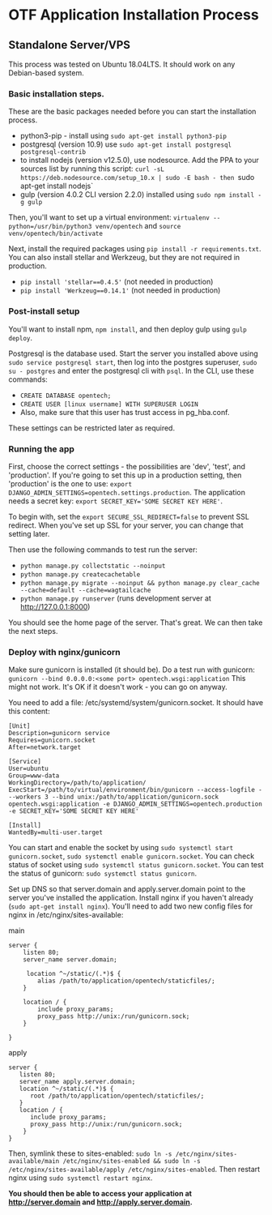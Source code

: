 # OTF Application Installation Process

## Standalone Server/VPS

This process was tested on Ubuntu 18.04LTS. It should work on any Debian-based system.

### Basic installation steps.

These are the basic packages needed before you can start the installation process.

- python3-pip - install using  `sudo apt-get install python3-pip`
- postgresql (version 10.9) use `sudo apt-get install postgresql postgresql-contrib`
- to install nodejs (version v12.5.0), use nodesource. Add the PPA to your sources list by running this script: `curl -sL https://deb.nodesource.com/setup_10.x | sudo -E bash - then `sudo apt-get install nodejs`
- gulp (version 4.0.2 CLI version 2.2.0) installed using `sudo npm install -g gulp`

Then, you'll want to set up a virtual environment: `virtualenv --python=/usr/bin/python3 venv/opentech` and `source venv/opentech/bin/activate`

Next, install the required packages using `pip install -r requirements.txt`. You can also install stellar and Werkzeug, but they are not required in production.

- `pip install 'stellar==0.4.5'` (not needed in production)
- `pip install 'Werkzeug==0.14.1'` (not needed in production)

### Post-install setup
You'll want to install npm, `npm install`, and then deploy gulp using `gulp deploy`.

Postgresql is the database used. Start the server you installed above using `sudo service postgresql start`, then log into the postgres superuser, `sudo su - postgres` and enter the postgresql cli with `psql`. In the CLI, use these commands:

- `CREATE DATABASE opentech;`
- `CREATE USER [linux username] WITH SUPERUSER LOGIN`
- Also, make sure that this user has trust access in pg_hba.conf.

These settings can be restricted later as required.

### Running the app

First, choose the correct settings - the possibilities are 'dev', 'test', and 'production'. If you're going to set this up in a production setting, then 'production' is the one to use: `export DJANGO_ADMIN_SETTINGS=opentech.settings.production`. The application needs a secret key: `export SECRET_KEY='SOME SECRET KEY HERE'`.

To begin with, set the `export SECURE_SSL_REDIRECT=false` to prevent SSL redirect. When you've set up SSL for your server, you can change that setting later.

Then use the following commands to test run the server:

- `python manage.py collectstatic --noinput`
- `python manage.py createcachetable`
- `python manage.py migrate --noinput && python manage.py clear_cache --cache=default --cache=wagtailcache`
- `python manage.py runserver` (runs development server at http://127.0.0.1:8000)

You should see the home page of the server. That's great. We can then take the next steps.

### Deploy with nginx/gunicorn

Make sure gunicorn is installed (it should be). Do a test run with gunicorn: `gunicorn --bind 0.0.0.0:<some port> opentech.wsgi:application` This might not work. It's OK if it doesn't work - you can go on anyway.

You need to add a file: /etc/systemd/system/gunicorn.socket. It should have this content:

```
[Unit]
Description=gunicorn service
Requires=gunicorn.socket
After=network.target

[Service]
User=ubuntu
Group=www-data
WorkingDirectory=/path/to/application/
ExecStart=/path/to/virtual/environment/bin/gunicorn --access-logfile - --workers 3 --bind unix:/path/to/application/gunicorn.sock opentech.wsgi:application -e DJANGO_ADMIN_SETTINGS=opentech.production -e SECRET_KEY='SOME SECRET KEY HERE'

[Install]
WantedBy=multi-user.target
```
You can start and enable the socket by using `sudo systemctl start gunicorn.socket`, `sudo systemctl enable gunicorn.socket`. You can check status of socket using `sudo systemctl status gunicorn.socket`.
You can test the status of gunicorn: `sudo systemctl status gunicorn`.

Set up DNS so that server.domain and apply.server.domain point to the server you've installed the application. Install nginx if you haven't already (`sudo apt-get install nginx`). You'll need to add two new config files for nginx in /etc/nginx/sites-available:

main
```
server {
    listen 80;
    server_name server.domain;

     location ^~/static/(.*)$ {
        alias /path/to/application/opentech/staticfiles/;
    }

    location / {
        include proxy_params;
        proxy_pass http://unix:/run/gunicorn.sock;
    }

}
```

apply
```
server {
   listen 80;
   server_name apply.server.domain;
   location ^~/static/(.*)$ {
      root /path/to/application/opentech/staticfiles/;
   }
   location / {
      include proxy_params;
      proxy_pass http://unix:/run/gunicorn.sock;
    }
}
```
Then, symlink these to sites-enabled: `sudo ln -s /etc/nginx/sites-available/main /etc/nginx/sites-enabled && sudo ln -s /etc/nginx/sites-available/apply /etc/nginx/sites-enabled`. Then restart nginx using `sudo systemctl restart nginx`.

**You should then be able to access your application at http://server.domain and http://apply.server.domain.** 
  
   
   
